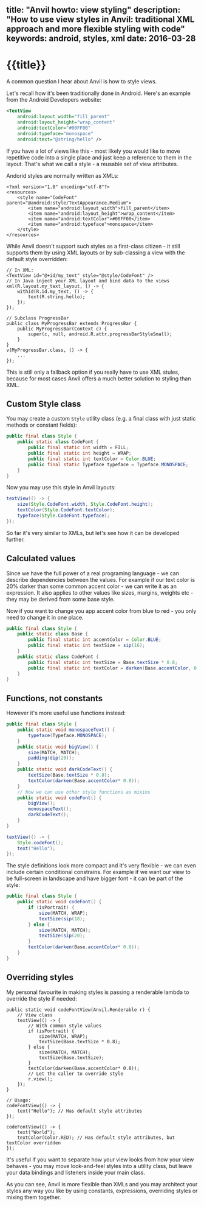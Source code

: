 title: "Anvil howto: view styling"
description: "How to use view styles in Anvil: traditional XML approach and more flexible styling with code"
keywords: android, styles, xml
date: 2016-03-28
---
# {{title}}

A common question I hear about Anvil is how to style views.

Let's recall how it's been traditionally done in Android. Here's an example
from the Android Developers website:

```xml
<TextView
    android:layout_width="fill_parent"
    android:layout_height="wrap_content"
    android:textColor="#00FF00"
    android:typeface="monospace"
    android:text="@string/hello" />
```

If you have a lot of views like this - most likely you would like to move
repetitive code into a single place and just keep a reference to them in the
layout. That's what we call a style - a reusable set of view attributes.

Andorid styles are normally written as XMLs:

```
<?xml version="1.0" encoding="utf-8"?>
<resources>
    <style name="CodeFont" parent="@android:style/TextAppearance.Medium">
        <item name="android:layout_width">fill_parent</item>
        <item name="android:layout_height">wrap_content</item>
        <item name="android:textColor">#00FF00</item>
        <item name="android:typeface">monospace</item>
    </style>
</resources>
```

While Anvil doesn't support such styles as a first-class citizen - it still
supports them by using XML layouts or by sub-classing a view with the default
style overridden:

```
// In XML:
<TextView id="@+id/my_text" style="@style/CodeFont" />
// In Java inject your XML layout and bind data to the views
xml(R.layout.my_text_layout, () -> {
	withId(R.id.my_text, () -> {
		text(R.string.hello);
	});
});

// Subclass ProgressBar
public class MyProgressBar extends ProgressBar {
	public MyProgressBar(Context c) {
		super(c, null, android.R.attr.progressBarStyleSmall);
	}
}
v(MyProgressBar.class, () -> {
	...
});
```

This is still only a fallback option if you really have to use XML stules,
because for most cases Anvil offers a much better solution to styling than XML.

## Custom Style class

You may create a custom `Style` utility class (e.g. a final class with just
static methods or constant fields):

```java
public final class Style {
	public static class CodeFont {
		public final static int width = FILL;
		public final static int height = WRAP;
		public final static int textColor = Color.BLUE;
		public final static Typeface typeface = Typeface.MONOSPACE;
	}
}
```

Now you may use this style in Anvil layouts:

```java
textView(() -> {
	size(Style.CodeFont.width, Style.CodeFont.height);
	textColor(Style.CodeFont.textColor);
	typeface(Style.CodeFont.typeface);
});
```

So far it's very similar to XMLs, but let's see how it can be developed further.

## Calculated values

Since we have the full power of a real programing language - we can describe
dependencies between the values. For example if our text color is 20% darker
than some common accent color - we can write it as an expression. It also
applies to other values like sizes, margins, weights etc - they may be derived
from some base style.

Now if you want to change you app accent color from blue to red - you only need
to change it in one place.

```java
public final class Style {
	public static class Base {
		public final static int accentColor = Color.BLUE;
		public final static int textSize = sip(16);
	}
	public static class CodeFont {
		public final static int textSize = Base.textSize * 0.8;
		public final static int textColor = darken(Base.accentColor, 0.2);
	}
}
```

## Functions, not constants

However it's more useful use functions instead:

```java
public final class Style {
	public static void monospaceText() {
		typeface(Typeface.MONOSPACE);
	}
	public static void bigView() {
		size(MATCH, MATCH);
		padding(dip(20));
	}
	public static void darkCodeText() {
		textSize(Base.textSize * 0.8);
		textColor(darken(Base.accentColor* 0.8));
	}
	// Now we can use other style functions as mixins
	public static void codeFont() {
		bigView();
		monospaceText();
		darkCodeText();
	}
}

textView(() -> {
	Style.codeFont();
	text("Hello");
});
```

The style definitions look more compact and it's very flexible - we can even
include certain conditional constrains. For example if we want our view to be
full-screen in landscape and have bigger font - it can be part of the style:

```java
public final class Style {
	public static void codeFont() {
		if (isPortrait) {
			size(MATCH, WRAP);
			textSize(sip(18);
		} else {
			size(MATCH, MATCH);
			textSize(sip(20);
		}
		textColor(darken(Base.accentColor* 0.8));
	}
}
```

## Overriding styles

My personal favourite in making styles is passing a renderable lambda
to override the style if needed:

```
public static void codeFontView(Anvil.Renderable r) {
	// View class
	textView(() -> {
		// With common style values
		if (isPortrait) {
			size(MATCH, WRAP);
			textSize(Base.textSize * 0.8);
		} else {
			size(MATCH, MATCH);
			textSize(Base.textSize);
		}
		textColor(darken(Base.accentColor* 0.8));
		// Let the caller to override style
		r.view();
	});
}

// Usage:
codeFontView(() -> {
	text("Hello"); // Has default style attributes
});

codeFontView(() -> {
	text("World");
	textColor(Color.RED); // Has default style attributes, but textColor overridden
});
```

It's useful if you want to separate how your view looks from how your view
behaves - you may move look-and-feel styles into a utility class, but leave
your data bindings and listeners inside your main class.

As you can see, Anvil is more flexible than XMLs and you may architect your
styles any way you like by using constants, expressions, overriding styles or 
mixing them together.
